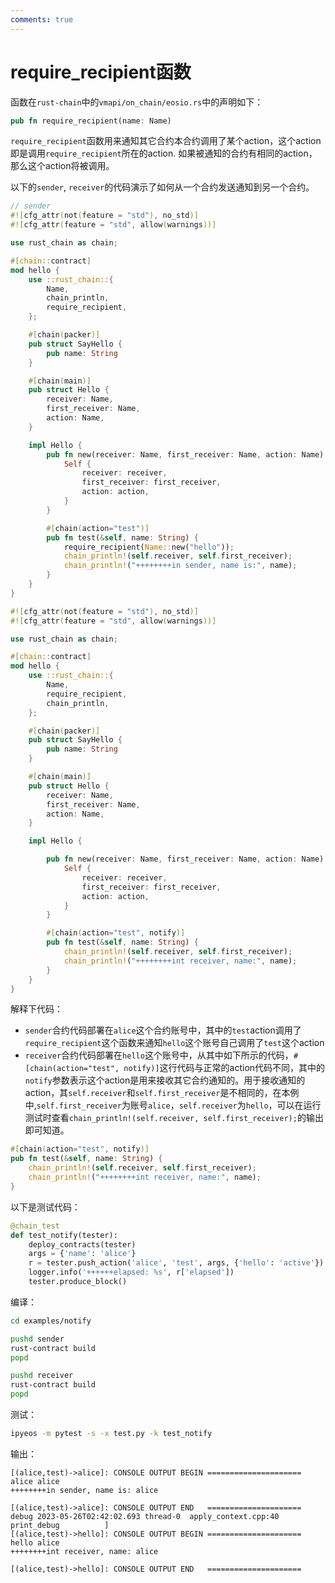 ```yaml
---
comments: true
---
```


# require_recipient函数

函数在`rust-chain`中的`vmapi/on_chain/eosio.rs`中的声明如下：

```rust
pub fn require_recipient(name: Name)
```

`require_recipient`函数用来通知其它合约本合约调用了某个action，这个action即是调用`require_recipient`所在的action. 如果被通知的合约有相同的action，那么这个action将被调用。

以下的`sender`, `receiver`的代码演示了如何从一个合约发送通知到另一个合约。

```rust
// sender
#![cfg_attr(not(feature = "std"), no_std)]
#![cfg_attr(feature = "std", allow(warnings))]

use rust_chain as chain;

#[chain::contract]
mod hello {
    use ::rust_chain::{
        Name,
        chain_println,
        require_recipient,
    };

    #[chain(packer)]
    pub struct SayHello {
        pub name: String
    }

    #[chain(main)]
    pub struct Hello {
        receiver: Name,
        first_receiver: Name,
        action: Name,
    }

    impl Hello {
        pub fn new(receiver: Name, first_receiver: Name, action: Name) -> Self {
            Self {
                receiver: receiver,
                first_receiver: first_receiver,
                action: action,
            }
        }

        #[chain(action="test")]
        pub fn test(&self, name: String) {
            require_recipient(Name::new("hello"));
            chain_println!(self.receiver, self.first_receiver);
            chain_println!("++++++++in sender, name is:", name);
        }
    }
}
```

```rust
#![cfg_attr(not(feature = "std"), no_std)]
#![cfg_attr(feature = "std", allow(warnings))]

use rust_chain as chain;

#[chain::contract]
mod hello {
    use ::rust_chain::{
        Name,
        require_recipient,
        chain_println,
    };

    #[chain(packer)]
    pub struct SayHello {
        pub name: String
    }

    #[chain(main)]
    pub struct Hello {
        receiver: Name,
        first_receiver: Name,
        action: Name,
    }

    impl Hello {

        pub fn new(receiver: Name, first_receiver: Name, action: Name) -> Self {
            Self {
                receiver: receiver,
                first_receiver: first_receiver,
                action: action,
            }
        }

        #[chain(action="test", notify)]
        pub fn test(&self, name: String) {
            chain_println!(self.receiver, self.first_receiver);
            chain_println!("++++++++int receiver, name:", name);
        }
    }
}
```

解释下代码：

- `sender`合约代码部署在`alice`这个合约账号中，其中的`test`action调用了`require_recipient`这个函数来通知`hello`这个账号自己调用了`test`这个action
- `receiver`合约代码部署在`hello`这个账号中，从其中如下所示的代码，`#[chain(action="test", notify)]`这行代码与正常的action代码不同，其中的`notify`参数表示这个action是用来接收其它合约通知的。用于接收通知的action，其`self.receiver`和`self.first_receiver`是不相同的，在本例中,`self.first_receiver`为账号`alice`，`self.receiver`为`hello`，可以在运行测试时查看`chain_println!(self.receiver, self.first_receiver);`的输出即可知道。

```rust
#[chain(action="test", notify)]
pub fn test(&self, name: String) {
    chain_println!(self.receiver, self.first_receiver);
    chain_println!("++++++++int receiver, name:", name);
}
```

以下是测试代码：

```python
@chain_test
def test_notify(tester):
    deploy_contracts(tester)
    args = {'name': 'alice'}
    r = tester.push_action('alice', 'test', args, {'hello': 'active'})
    logger.info('++++++elapsed: %s', r['elapsed'])
    tester.produce_block()
```

编译：

```bash
cd examples/notify

pushd sender
rust-contract build
popd

pushd receiver
rust-contract build
popd
```

测试：

```bash
ipyeos -m pytest -s -x test.py -k test_notify
```

输出：

```
[(alice,test)->alice]: CONSOLE OUTPUT BEGIN =====================
alice alice
++++++++in sender, name is: alice

[(alice,test)->alice]: CONSOLE OUTPUT END   =====================
debug 2023-05-26T02:42:02.693 thread-0  apply_context.cpp:40          print_debug          ] 
[(alice,test)->hello]: CONSOLE OUTPUT BEGIN =====================
hello alice
++++++++int receiver, name: alice

[(alice,test)->hello]: CONSOLE OUTPUT END   =====================
```
